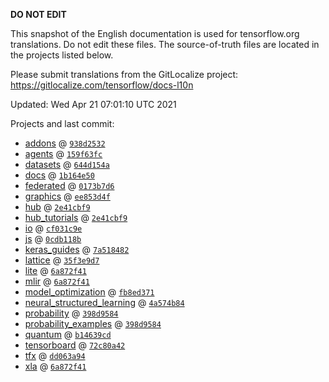 __DO NOT EDIT__

This snapshot of the English documentation is used for tensorflow.org
translations. Do not edit these files. The source-of-truth files are located in
the projects listed below.

Please submit translations from the GitLocalize project: https://gitlocalize.com/tensorflow/docs-l10n

Updated: Wed Apr 21 07:01:10 UTC 2021

Projects and last commit:

- [addons](https://github.com/tensorflow/addons/tree/master/docs) @ <a href='https://github.com/tensorflow/addons/commit/938d2532630728a3b61a75dd8ba4c7694f56daed'><code>938d2532</code></a>
- [agents](https://github.com/tensorflow/agents/tree/master/docs) @ <a href='https://github.com/tensorflow/agents/commit/159f63fc7521eb39459e7a915e8264ceaa3b7a90'><code>159f63fc</code></a>
- [datasets](https://github.com/tensorflow/datasets/tree/master/docs) @ <a href='https://github.com/tensorflow/datasets/commit/644d154af6a02e8c1f3a6fff65f524007d76ed8b'><code>644d154a</code></a>
- [docs](https://github.com/tensorflow/docs/tree/master/site/en) @ <a href='https://github.com/tensorflow/docs/commit/1b164e50ce20106f92df2cbbd0ef500718973ae3'><code>1b164e50</code></a>
- [federated](https://github.com/tensorflow/federated/tree/master/docs) @ <a href='https://github.com/tensorflow/federated/commit/0173b7d688dd8a63d057a54b152fa3b7d15e8618'><code>0173b7d6</code></a>
- [graphics](https://github.com/tensorflow/graphics/tree/master/tensorflow_graphics/g3doc) @ <a href='https://github.com/tensorflow/graphics/commit/ee853d4fbd63352ad091c1bb69d4702ccd71a61a'><code>ee853d4f</code></a>
- [hub](https://github.com/tensorflow/hub/tree/master/docs) @ <a href='https://github.com/tensorflow/hub/commit/2e41cbf97349389ccce9774f73f88248eb08683b'><code>2e41cbf9</code></a>
- [hub_tutorials](https://github.com/tensorflow/hub/tree/master/examples/colab) @ <a href='https://github.com/tensorflow/hub/commit/2e41cbf97349389ccce9774f73f88248eb08683b'><code>2e41cbf9</code></a>
- [io](https://github.com/tensorflow/io/tree/master/docs) @ <a href='https://github.com/tensorflow/io/commit/cf031c9e457806851a1e1e37961f945b75e9b0f6'><code>cf031c9e</code></a>
- [js](https://github.com/tensorflow/tfjs-website/tree/master/docs) @ <a href='https://github.com/tensorflow/tfjs-website/commit/0cdb118b996428befb978671b8b8703ebd7e1c91'><code>0cdb118b</code></a>
- [keras_guides](https://github.com/tensorflow/docs/tree/snapshot-keras/site/en/guide/keras) @ <a href='https://github.com/tensorflow/docs/commit/7a518482b03a75f9bb3fb6fe08d5607c1cbfb59f'><code>7a518482</code></a>
- [lattice](https://github.com/tensorflow/lattice/tree/master/docs) @ <a href='https://github.com/tensorflow/lattice/commit/35f3e9d7da7f90a700d7a903e1818e82965f245c'><code>35f3e9d7</code></a>
- [lite](https://github.com/tensorflow/tensorflow/tree/master/tensorflow/lite/g3doc) @ <a href='https://github.com/tensorflow/tensorflow/commit/6a872f41130321440c5ee739b50e07a15e645689'><code>6a872f41</code></a>
- [mlir](https://github.com/tensorflow/tensorflow/tree/master/tensorflow/compiler/mlir/g3doc) @ <a href='https://github.com/tensorflow/tensorflow/commit/6a872f41130321440c5ee739b50e07a15e645689'><code>6a872f41</code></a>
- [model_optimization](https://github.com/tensorflow/model-optimization/tree/master/tensorflow_model_optimization/g3doc) @ <a href='https://github.com/tensorflow/model-optimization/commit/fb8ed371e59e2abd9fcd0c04f191149d360bb026'><code>fb8ed371</code></a>
- [neural_structured_learning](https://github.com/tensorflow/neural-structured-learning/tree/master/g3doc) @ <a href='https://github.com/tensorflow/neural-structured-learning/commit/4a574b84c0a02e08ed3ef58e60284555e7e7c7e2'><code>4a574b84</code></a>
- [probability](https://github.com/tensorflow/probability/tree/master/tensorflow_probability/g3doc) @ <a href='https://github.com/tensorflow/probability/commit/398d9584f7c0cf2532a66c346faf0c161caa63ad'><code>398d9584</code></a>
- [probability_examples](https://github.com/tensorflow/probability/tree/master/tensorflow_probability/examples/jupyter_notebooks) @ <a href='https://github.com/tensorflow/probability/commit/398d9584f7c0cf2532a66c346faf0c161caa63ad'><code>398d9584</code></a>
- [quantum](https://github.com/tensorflow/quantum/tree/master/docs) @ <a href='https://github.com/tensorflow/quantum/commit/b14639cd0316cf6df646be3b54f3d2d17762ae29'><code>b14639cd</code></a>
- [tensorboard](https://github.com/tensorflow/tensorboard/tree/master/docs) @ <a href='https://github.com/tensorflow/tensorboard/commit/72c80a42712227bded85692f08605c3c6d7ee562'><code>72c80a42</code></a>
- [tfx](https://github.com/tensorflow/tfx/tree/master/docs) @ <a href='https://github.com/tensorflow/tfx/commit/dd063a94de7d8ac3811443512f0720e9dfef9e8f'><code>dd063a94</code></a>
- [xla](https://github.com/tensorflow/tensorflow/tree/master/tensorflow/compiler/xla/g3doc) @ <a href='https://github.com/tensorflow/tensorflow/commit/6a872f41130321440c5ee739b50e07a15e645689'><code>6a872f41</code></a>

